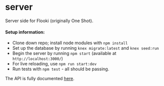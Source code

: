 # server
Server side for Flooki (originally One Shot).

#### Setup information:
* Clone down repo; install node modules with `npm install`
* Set up the database by running `knex migrate:latest` and `knex seed:run`
* Begin the server by running `npm start` (available at `http://localhost:3000/`)
* For live reloading, use `npm run start:dev`
* Run tests with `npm test` - all should be passing.

The API is fully documented [here](https://github.com/one-mile/server/blob/master/documentation.md).
